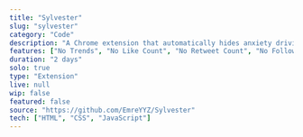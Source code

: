 ```yaml
---
title: "Sylvester"
slug: "sylvester"
category: "Code"
description: "A Chrome extension that automatically hides anxiety driving Twitter features."
features: ["No Trends", "No Like Count", "No Retweet Count", "No Follower Count", "No Explore Menu"]
duration: "2 days"
solo: true
type: "Extension"
live: null
wip: false
featured: false
source: "https://github.com/EmreYYZ/Sylvester"
tech: ["HTML", "CSS", "JavaScript"]
---
```


